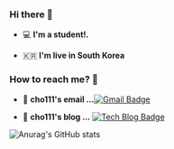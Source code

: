 ### Hi there 👋



 - 💻   **I'm a student!.**    

 - 🇰🇷  **I'm live in South Korea**

### How to reach me? 🤔

- 📮  **cho111's email ...**[![Gmail Badge](https://img.shields.io/badge/Gmail-d14836?style=flat-square&logo=Gmail&logoColor=white&link=mailto:qorrha159@gmail.com)](mailto:qorrha159@gmail.com)


- 📒  **cho111's blog ...** [![Tech Blog Badge](http://img.shields.io/badge/-Tech%20blog-black?style=flat-square&logo=blogger&logoColor=white&link=https://cho111.github.io/)](https://cho111.github.io/)

![Anurag's GitHub stats](https://github-readme-stats.vercel.app/api?username=cho111&show_icons=true&theme=cobalt)   


